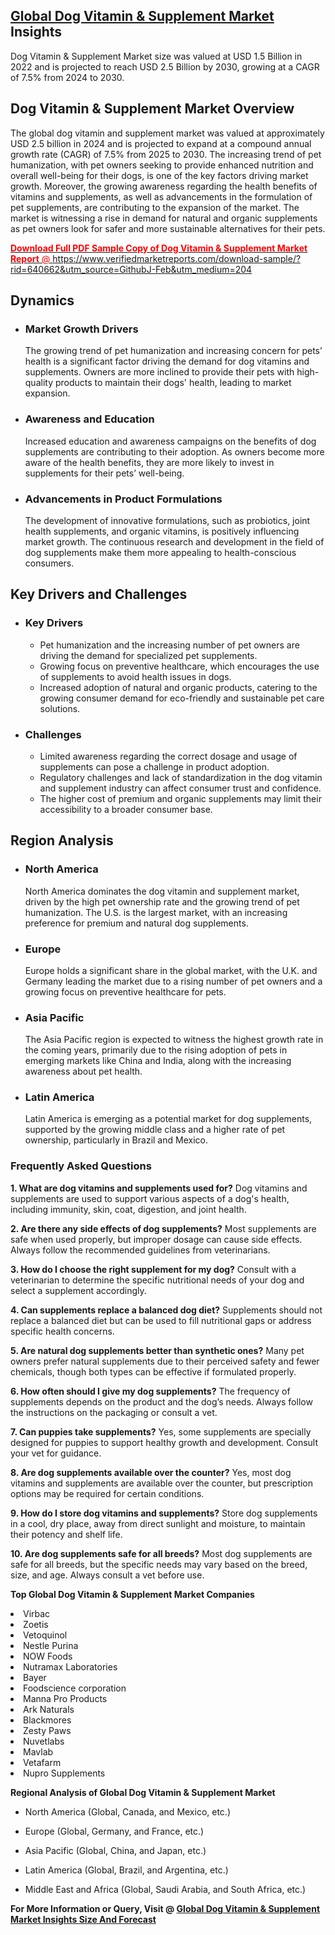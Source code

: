 <h2><a href="https://www.verifiedmarketreports.com/download-sample/?rid=640662&amp;utm_source=GithubJ&amp;utm_medium=204" target="_blank">Global Dog Vitamin & Supplement Market</a> Insights</h2><p>Dog Vitamin & Supplement Market size was valued at USD 1.5 Billion in 2022 and is projected to reach USD 2.5 Billion by 2030, growing at a CAGR of 7.5% from 2024 to 2030.</p><p> <h2>Dog Vitamin & Supplement Market Overview</h2> <p>The global dog vitamin and supplement market was valued at approximately USD 2.5 billion in 2024 and is projected to expand at a compound annual growth rate (CAGR) of 7.5% from 2025 to 2030. The increasing trend of pet humanization, with pet owners seeking to provide enhanced nutrition and overall well-being for their dogs, is one of the key factors driving market growth. Moreover, the growing awareness regarding the health benefits of vitamins and supplements, as well as advancements in the formulation of pet supplements, are contributing to the expansion of the market. The market is witnessing a rise in demand for natural and organic supplements as pet owners look for safer and more sustainable alternatives for their pets.</p> <p><a href="#download-sample"><p><span class=""><span style="color: #ff0000;"><strong>Download Full PDF Sample Copy of Dog Vitamin & Supplement Market Report</strong> @ </span><a href="https://www.verifiedmarketreports.com/download-sample/?rid=640662&amp;utm_source=GithubJ-Feb&amp;utm_medium=204" target="_blank">https://www.verifiedmarketreports.com/download-sample/?rid=640662&amp;utm_source=GithubJ-Feb&amp;utm_medium=204</a></span></p></a></p> <h2>Dynamics</h2> <ul> <li><h3>Market Growth Drivers</h3> The growing trend of pet humanization and increasing concern for pets’ health is a significant factor driving the demand for dog vitamins and supplements. Owners are more inclined to provide their pets with high-quality products to maintain their dogs' health, leading to market expansion. </li> <li><h3>Awareness and Education</h3> Increased education and awareness campaigns on the benefits of dog supplements are contributing to their adoption. As owners become more aware of the health benefits, they are more likely to invest in supplements for their pets’ well-being. </li> <li><h3>Advancements in Product Formulations</h3> The development of innovative formulations, such as probiotics, joint health supplements, and organic vitamins, is positively influencing market growth. The continuous research and development in the field of dog supplements make them more appealing to health-conscious consumers. </li> </ul> <h2>Key Drivers and Challenges</h2> <ul> <li><h3>Key Drivers</h3> <ul> <li>Pet humanization and the increasing number of pet owners are driving the demand for specialized pet supplements.</li> <li>Growing focus on preventive healthcare, which encourages the use of supplements to avoid health issues in dogs.</li> <li>Increased adoption of natural and organic products, catering to the growing consumer demand for eco-friendly and sustainable pet care solutions.</li> </ul> </li> <li><h3>Challenges</h3> <ul> <li>Limited awareness regarding the correct dosage and usage of supplements can pose a challenge in product adoption.</li> <li>Regulatory challenges and lack of standardization in the dog vitamin and supplement industry can affect consumer trust and confidence.</li> <li>The higher cost of premium and organic supplements may limit their accessibility to a broader consumer base.</li> </ul> </li> </ul> <h2>Region Analysis</h2> <ul> <li><h3>North America</h3> North America dominates the dog vitamin and supplement market, driven by the high pet ownership rate and the growing trend of pet humanization. The U.S. is the largest market, with an increasing preference for premium and natural dog supplements. </li> <li><h3>Europe</h3> Europe holds a significant share in the global market, with the U.K. and Germany leading the market due to a rising number of pet owners and a growing focus on preventive healthcare for pets. </li> <li><h3>Asia Pacific</h3> The Asia Pacific region is expected to witness the highest growth rate in the coming years, primarily due to the rising adoption of pets in emerging markets like China and India, along with the increasing awareness about pet health. </li> <li><h3>Latin America</h3> Latin America is emerging as a potential market for dog supplements, supported by the growing middle class and a higher rate of pet ownership, particularly in Brazil and Mexico. </li> </ul> <h3>Frequently Asked Questions</h3> <p><strong>1. What are dog vitamins and supplements used for?</strong> Dog vitamins and supplements are used to support various aspects of a dog's health, including immunity, skin, coat, digestion, and joint health.</p> <p><strong>2. Are there any side effects of dog supplements?</strong> Most supplements are safe when used properly, but improper dosage can cause side effects. Always follow the recommended guidelines from veterinarians.</p> <p><strong>3. How do I choose the right supplement for my dog?</strong> Consult with a veterinarian to determine the specific nutritional needs of your dog and select a supplement accordingly.</p> <p><strong>4. Can supplements replace a balanced dog diet?</strong> Supplements should not replace a balanced diet but can be used to fill nutritional gaps or address specific health concerns.</p> <p><strong>5. Are natural dog supplements better than synthetic ones?</strong> Many pet owners prefer natural supplements due to their perceived safety and fewer chemicals, though both types can be effective if formulated properly.</p> <p><strong>6. How often should I give my dog supplements?</strong> The frequency of supplements depends on the product and the dog’s needs. Always follow the instructions on the packaging or consult a vet.</p> <p><strong>7. Can puppies take supplements?</strong> Yes, some supplements are specially designed for puppies to support healthy growth and development. Consult your vet for guidance.</p> <p><strong>8. Are dog supplements available over the counter?</strong> Yes, most dog vitamins and supplements are available over the counter, but prescription options may be required for certain conditions.</p> <p><strong>9. How do I store dog vitamins and supplements?</strong> Store dog supplements in a cool, dry place, away from direct sunlight and moisture, to maintain their potency and shelf life.</p> <p><strong>10. Are dog supplements safe for all breeds?</strong> Most dog supplements are safe for all breeds, but the specific needs may vary based on the breed, size, and age. Always consult a vet before use.</p> </p><p><strong>Top Global Dog Vitamin & Supplement Market Companies</strong></p><div data-test-id=""><p><li>Virbac</li><li> Zoetis</li><li> Vetoquinol</li><li> Nestle Purina</li><li> NOW Foods</li><li> Nutramax Laboratories</li><li> Bayer</li><li> Foodscience corporation</li><li> Manna Pro Products</li><li> Ark Naturals</li><li> Blackmores</li><li> Zesty Paws</li><li> Nuvetlabs</li><li> Mavlab</li><li> Vetafarm</li><li> Nupro Supplements</li></p><div><strong>Regional Analysis of&nbsp;Global Dog Vitamin & Supplement Market</strong></div><ul><li dir="ltr"><p dir="ltr">North America&nbsp;(Global, Canada, and Mexico, etc.)</p></li><li dir="ltr"><p dir="ltr">Europe (Global, Germany, and France, etc.)</p></li><li dir="ltr"><p dir="ltr">Asia Pacific&nbsp;(Global, China, and Japan, etc.)</p></li><li dir="ltr"><p dir="ltr">Latin America&nbsp;(Global, Brazil, and Argentina, etc.)</p></li><li dir="ltr">Middle East and Africa&nbsp;(Global, Saudi Arabia, and South Africa, etc.)</li></ul><p><strong>For More Information or Query, Visit @&nbsp;</strong><strong><a href="https://www.verifiedmarketreports.com/product/dog-vitamin-supplement-market/?utm_source=GithubJ&amp;utm_medium=204" target="_blank">Global Dog Vitamin & Supplement Market Insights Size And Forecast</a></strong></p></div>
